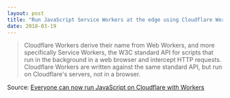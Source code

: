 ```yaml
---
layout: post
title: "Run JavaScript Service Workers at the edge using Cloudflare Workers"
date: 2018-03-19
---
```


> Cloudflare Workers derive their name from Web Workers, and more specifically Service Workers, the W3C standard API for scripts that run in the background in a web browser and intercept HTTP requests. Cloudflare Workers are written against the same standard API, but run on Cloudflare's servers, not in a browser.

Source: [Everyone can now run JavaScript on Cloudflare with Workers](https://blog.cloudflare.com/cloudflare-workers-unleashed/)
